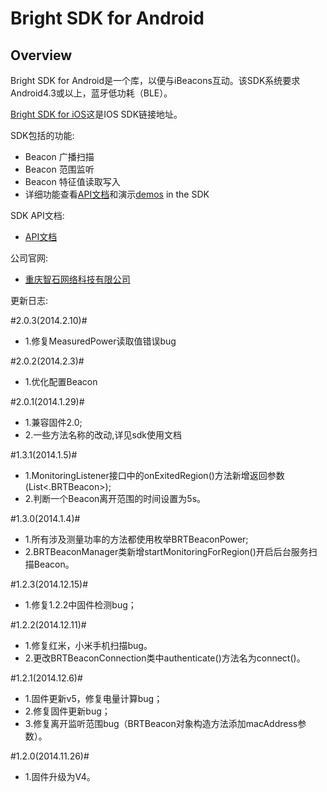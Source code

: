 # Bright SDK for Android #

## Overview ##

Bright SDK for Android是一个库，以便与iBeacons互动。该SDK系统要求Android4.3或以上，蓝牙低功耗（BLE）。

[Bright SDK for iOS](https://github.com/BrightBeacon/iOS-SDK.git)这是IOS SDK链接地址。

SDK包括的功能:

- Beacon 广播扫描
- Beacon 范围监听
- Beacon 特征值读取写入
-  详细功能查看[API文档](http://brightbeacon.github.io/BrightBeacon_Android_SDK)和演示[demos](https://github.com/BrightBeacon/Android-SDK/tree/master/Examples) in the SDK

SDK API文档: 

 - [API文档](http://brightbeacon.github.io/BrightBeacon_Android_SDK)

公司官网:

 - [重庆智石网络科技有限公司](http://www.brtbeacon.com)
 
更新日志:

#2.0.3(2014.2.10)#
- 1.修复MeasuredPower读取值错误bug

#2.0.2(2014.2.3)#
- 1.优化配置Beacon

#2.0.1(2014.1.29)#
- 1.兼容固件2.0;
- 2.一些方法名称的改动,详见sdk使用文档

#1.3.1(2014.1.5)#
- 1.MonitoringListener接口中的onExitedRegion()方法新增返回参数(List<.BRTBeacon>);
- 2.判断一个Beacon离开范围的时间设置为5s。

#1.3.0(2014.1.4)#
- 1.所有涉及测量功率的方法都使用枚举BRTBeaconPower;
- 2.BRTBeaconManager类新增startMonitoringForRegion()开启后台服务扫描Beacon。

#1.2.3(2014.12.15)#
- 1.修复1.2.2中固件检测bug；

#1.2.2(2014.12.11)#
- 1.修复红米，小米手机扫描bug。
- 2.更改BRTBeaconConnection类中authenticate()方法名为connect()。

#1.2.1(2014.12.6)#
- 1.固件更新v5，修复电量计算bug；
- 2.修复固件更新bug；
- 3.修复离开监听范围bug（BRTBeacon对象构造方法添加macAddress参数）。

#1.2.0(2014.11.26)#
- 1.固件升级为V4。


 




